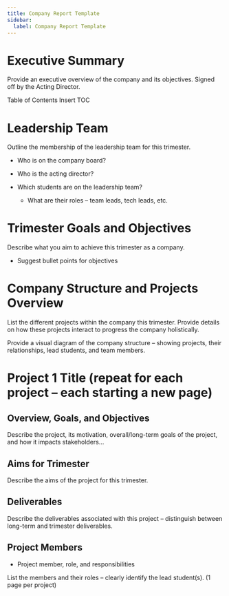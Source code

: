 ```yaml
---
title: Company Report Template
sidebar:
  label: Company Report Template
---
```


# Executive Summary

Provide an executive overview of the company and its objectives. Signed off by the Acting Director.

Table of Contents Insert TOC

# Leadership Team

Outline the membership of the leadership team for this trimester.

- Who is on the company board?

- Who is the acting director?

- Which students are on the leadership team?

  - What are their roles – team leads, tech leads, etc.

# Trimester Goals and Objectives

Describe what you aim to achieve this trimester as a company.

- Suggest bullet points for objectives

# Company Structure and Projects Overview

List the different projects within the company this trimester. Provide details on how these projects
interact to progress the company holistically.

Provide a visual diagram of the company structure – showing projects, their relationships, lead
students, and team members.

# Project 1 Title (repeat for each project – each starting a new page)

## Overview, Goals, and Objectives

Describe the project, its motivation, overall/long-term goals of the project, and how it impacts
stakeholders…

## Aims for Trimester

Describe the aims of the project for this trimester.

## Deliverables

Describe the deliverables associated with this project – distinguish between long-term and trimester
deliverables.

## Project Members

- Project member, role, and responsibilities

List the members and their roles – clearly identify the lead student(s). (1 page per project)

